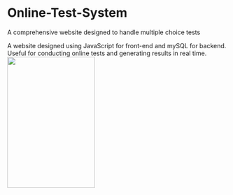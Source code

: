 # Online-Test-System
A comprehensive website designed to handle multiple choice tests 

A website designed using JavaScript for front-end and mySQL for backend. Useful for conducting online tests and generating results in real time.\
<img src="https://user-images.githubusercontent.com/25851171/66276012-55b6b180-e843-11e9-9521-94b9fde4325c.png" width="200" height="300">
